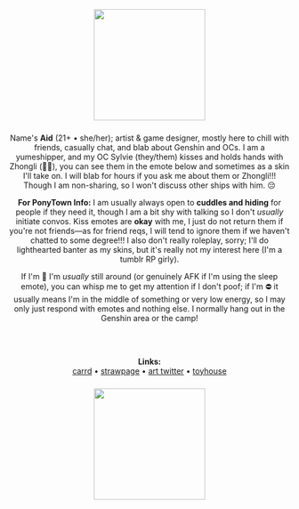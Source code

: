 <!--
**Asuraid/Asuraid** is a ✨ _special_ ✨ repository because its `README.md` (this file) appears on your GitHub profile.

Here are some ideas to get you started:

- 🔭 I’m currently working on ...
- 🌱 I’m currently learning ...
- 👯 I’m looking to collaborate on ...
- 🤔 I’m looking for help with ...
- 💬 Ask me about ...
- 📫 How to reach me: ...
- 😄 Pronouns: ...
- ⚡ Fun fact: ...
-->

<div align="center">
  <img height="200" src="https://i.imgur.com/4S7JCnx.gif"  />
</div>

###

<p align="center">Name's <b>Aid</b> (21+ • she/her); artist & game designer, mostly here to chill with friends, casually chat, and blab about Genshin and OCs. I am a yumeshipper, and my OC Sylvie (they/them) kisses and holds hands with Zhongli (🌿🔶), you can see them in the emote below and sometimes as a skin I'll take on. I will blab for hours if you ask me about them or Zhongli!!! Though I am non-sharing, so I won't discuss other ships with him. 😔</p>

<p align="center"><b>For PonyTown Info:</b> I am usually always open to <b>cuddles and hiding</b> for people if they need it, though I am a bit shy with talking so I don't <i>usually</i> initiate convos. Kiss emotes are <b>okay</b> with me, I just do not return them if you're not friends—as for friend reqs, I will tend to ignore them if we haven't chatted to some degree!!! I also don't really roleplay, sorry; I'll do lighthearted banter as my skins, but it's really not my interest here (I'm a tumblr RP girly).</p>

<p align="center">If I'm 🌙 I'm <i>usually</i> still around (or genuinely AFK if I'm using the sleep emote), you can whisp me to get my attention if I don't poof; if I'm ⛔ it usually means I'm in the middle of something or very low energy, so I may only just respond with emotes and nothing else. I normally hang out in the Genshin area or the camp!</p>

###

<div align="center">
  <img height="15" src="https://i.imgur.com/YndATXT.png"  />
</div>

###

<p align="center"><b>Links:</b><br><a href="https://aid.uwu.ai/">carrd</a> • <a href="https://asuraid.straw.page/">strawpage</a> • <a href="https://x.com/Asuraid">art twitter</a> • <a href="https://toyhou.se/Hideki">toyhouse</a></p>

###

<div align="center">
  <img height="200" src="https://i.imgur.com/hJvKHBw.png"  />
</div>
